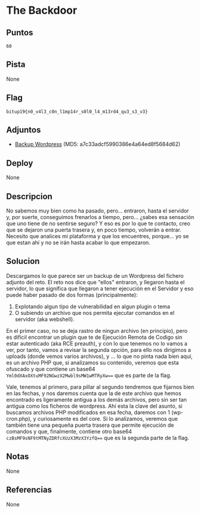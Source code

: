 # The Backdoor

## Puntos
`60`

## Pista
None

## Flag
`bitup19{n0_v4l3_c0n_l1mp14r_s0l0_l4_m13rd4_qu3_s3_v3}`

## Adjuntos
* [Backup Wordpress](files/wordpress_bak.zip) (MD5: a7c33adcf5990386e4a64ed8f5684d62)

## Deploy
None

## Descripcion
No sabemos muy bien como ha pasado, pero... entraron, hasta el servidor y, por suerte, conseguimos frenarlos a tiempo, pero... ¿sabes esa sensación que uno tiene de no sentirse seguro? Y eso es por lo que te contacto, creo que se dejaron una puerta trasera y, en poco tiempo, volverán a entrar. Necesito que analices mi plataforma y que los encuentres, porque... yo se que estan ahí y no se irán hasta acabar lo que empezaron.

## Solucion
Descargamos lo que parece ser un backup de un Wordpress del fichero adjunto del reto. El reto nos dice que "ellos" entraron, y llegaron hasta el servidor, lo que significa que llegaron a tener ejecución en el Servidor y eso puede haber pasado de dos formas (principalmente): 

1. Explotando algun tipo de vulnerabilidad en algun plugin o tema
2. O subiendo un archivo que nos permita ejecutar comandos en el servidor (aka webshell). 

En el primer caso, no se deja rastro de ningun archivo (en principio), pero es dificil encontrar un plugin que te de Ejecución Remota de Codigo sin estar autenticado (aka RCE preauth), y con lo que tenemos no lo vamos a ver, por tanto, vamos a revisar la segunda opción, para ello nos dirigimos a uploads (donde vemos varios archivos), y ... lo que no pinta nada bien aquí, es un archivo PHP que, si analizamos su contenido, veremos que esta ofuscado y que contiene un base64 `Yml0dXAxOXtuMF92NGwzX2Mwbl9sMW1wMTRyXw==` que es parte de la flag. 

Vale, tenemos al primero, para pillar al segundo tendremos que fijarnos bien en las fechas, y nos daremos cuenta que la de este archivo que hemos encontrado es ligeramente antigua a los demás archivos, pero sin ser tan antigua como los ficheros de wordpress. Ahí esta la clave del asunto, si buscamos archivos PHP modificados en esa fecha, daremos con 1 (wp-cron.php), y curiosamente es del core. Si lo analizamos, veremos que también tiene una pequeña puerta trasera que permite ejecución de comandos y que, finalmente, contiene otro base64 `czBsMF9sNF9tMTNyZDRfcXUzX3MzX3YzfQ==` que es la segunda parte de la flag.

## Notas
None

## Referencias
None